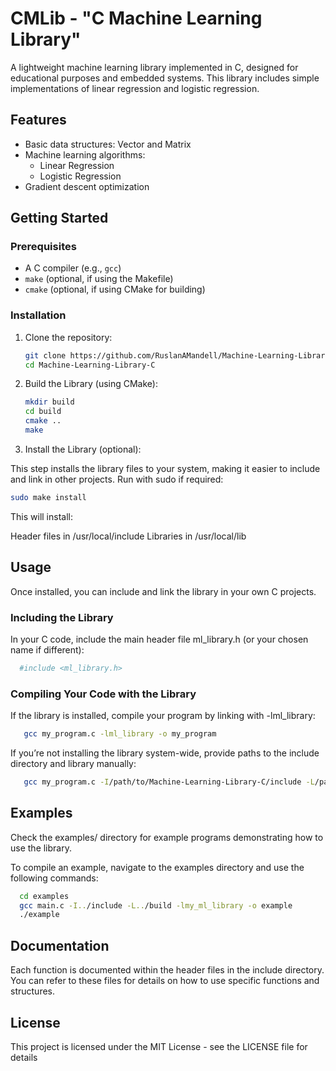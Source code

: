 # CMLib - "C Machine Learning Library"

A lightweight machine learning library implemented in C, designed for educational purposes and embedded systems. This library includes simple implementations of linear regression and logistic regression.

## Features

- Basic data structures: Vector and Matrix
- Machine learning algorithms:
  - Linear Regression
  - Logistic Regression
- Gradient descent optimization

## Getting Started

### Prerequisites

- A C compiler (e.g., `gcc`)
- `make` (optional, if using the Makefile)
- `cmake` (optional, if using CMake for building)

### Installation

1. Clone the repository:

   ```bash
   git clone https://github.com/RuslanAMandell/Machine-Learning-Library-C.git
   cd Machine-Learning-Library-C

2. Build the Library (using CMake):
   
   ```bash
   mkdir build
   cd build
   cmake ..
   make

 3. Install the Library (optional):
    
   This step installs the library files to your system, making it easier to include and link in other projects. Run with sudo if required:
    
   ```bash
   sudo make install
   ```
  This will install:

  Header files in /usr/local/include
  Libraries in /usr/local/lib

## Usage

Once installed, you can include and link the library in your own C projects.

### Including the Library

In your C code, include the main header file ml_library.h (or your chosen name if different):

 ```bash
   #include <ml_library.h>
   ```

### Compiling Your Code with the Library

If the library is installed, compile your program by linking with -lml_library:

```bash
   gcc my_program.c -lml_library -o my_program
```

If you’re not installing the library system-wide, provide paths to the include directory and library manually:

```bash
   gcc my_program.c -I/path/to/Machine-Learning-Library-C/include -L/path/to/Machine-Learning-Library-C/build -lml_library -o my_program
```

## Examples

Check the examples/ directory for example programs demonstrating how to use the library.

To compile an example, navigate to the examples directory and use the following commands:

```bash
  cd examples
  gcc main.c -I../include -L../build -lmy_ml_library -o example
  ./example
```

## Documentation

Each function is documented within the header files in the include directory. You can refer to these files for details on how to use specific functions and structures.

## License

This project is licensed under the MIT License - see the LICENSE file for details
